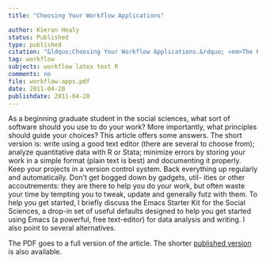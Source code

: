 ```yaml
---
title: "Choosing Your Workflow Applications"

author: Kieran Healy
status: Published
type: published
citation: "&ldquo;Choosing Your Workflow Applications.&rdquo; <em>The Political Methodologist</em>, 18 (2), 9–18."
tag: workflow 
subjects: workflow latex text R
comments: no
file: workflow-apps.pdf
date: 2011-04-20
publishdate: 2011-04-20
---
```

As a beginning graduate student in the social sciences, what sort of software should you use to do your work? More importantly, what principles should guide your choices? This article offers some answers. The short version is: write using a good text editor (there are several to choose from); analyze quantitative data with R or Stata; minimize errors by storing your work in a simple format (plain text is best) and documenting it properly. Keep your projects in a version control system. Back everything up regularly and automatically. Don’t get bogged down by gadgets, util- ities or other accoutrements: they are there to help you do your work, but often waste your time by tempting you to tweak, update and generally futz with them. To help you get started, I briefly discuss the Emacs Starter Kit for the Social Sciences, a drop-in set of useful defaults designed to help you get started using Emacs (a powerful, free text-editor) for data analysis and writing. I also point to several alternatives.

The PDF goes to a full version of the article. The shorter [published version](http://polmeth.wustl.edu/methodologist/tpm_v18_n2.pdf) is also available.
